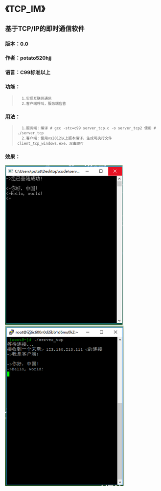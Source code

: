 # 《TCP_IM》
## 基于TCP/IP的即时通信软件  
### 版本：0.0
### 作者：potato520hjj
### 语言：C99标准以上
### 功能： 
>       1.实现互联网通讯
>       2.客户端呼叫，服务端应答
### 用法： 
>       1.服务端：编译 # gcc -stc=c99 server_tcp.c -o server_tcp2 使用 # ./server_tcp        
>       2.客户端：使用vs2012以上版本编译，生成可执行文件client_tcp_windows.exe，双击即可 
### 效果：
![](https://github.com/potato520hjj/TCP_IM/blob/master/client.png)
![](https://github.com/potato520hjj/TCP_IM/blob/master/server.png)
